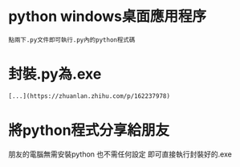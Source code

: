 



# python windows桌面應用程序

    點兩下.py文件即可執行.py內的python程式碼


# 封裝.py為.exe

    [...](https://zhuanlan.zhihu.com/p/162237978)
    
   
    
# 將python程式分享給朋友

  朋友的電腦無需安裝python
  也不需任何設定
  即可直接執行封裝好的.exe

